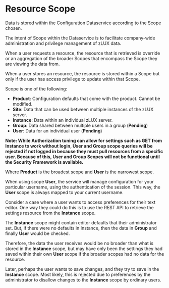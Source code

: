 # Resource Scope

Data is stored within the Configuration Dataservice according to the Scope chosen.

The intent of Scope within the Dataservice is to facilitate company-wide administration and privilege management of zLUX data.

When a user requests a resource, the resource that is retrieved is override or an aggregation of the broader Scopes that encompass the Scope they are viewing the data from.

When a user stores an resource, the resource is stored within a Scope but only if the user has access privilege to update within that Scope.

Scope is one of the following:

* **Product**: Configuration defaults that come with the product. Cannot be modified.
* **Site**: Data that can be used between multiple instances of the zLUX server.
* **Instance**: Data within an individual zLUX server.
* **Group**: Data shared between multiple users in a group (**Pending**)
* **User**: Data for an individual user (**Pending**)

**Note: While Authorization tuning can allow for settings such as GET from Instance to work without login, User and Group scope queries will be rejected if not logged in because they must pull resources from a specific user. Because of this, User and Group Scopes will not be functional until the Security Framework is available.**

Where **Product** is the broadest scope and **User** is the narrowest scope.

When using scope **User**, the service will manage configuration for your particular username, using the authentication of the session. This way, the **User** scope is always mapped to your current username.


Consider a case where a user wants to access preferences for their text editor. One way they could do this is to use the REST API to retrieve the settings resource from the **Instance** scope.

The **Instance** scope might contain editor defaults that their administrator set. But, if there were no defaults in Instance, then the data in **Group** and finally **User** would be checked.

Therefore, the data the user receives would be no broader than what is stored in the **Instance** scope, but may have only been the settings they had saved within their own **User** scope if the broader scopes had no data for the resource.

Later, perhaps the user wants to save changes, and they try to save in the **Instance** scope. Most likely, this is rejected due to preferences by the administrator to disallow changes to the **Instance** scope by ordinary users.

